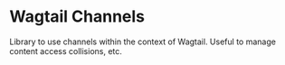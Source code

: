 # Wagtail Channels

Library to use channels within the context of Wagtail. Useful to manage content
access collisions, etc.

